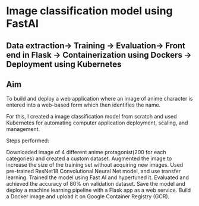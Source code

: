 # Image classification model using FastAI

##  Data extraction-> Training -> Evaluation-> Front end in Flask -> Containerization using Dockers -> Deployment using Kubernetes

## Aim

To build and deploy a web application where an image of anime character is entered into a web-based form which then identifies the name.

For this, I created a image classification model from scratch and used Kubernetes for automating computer application deployment, scaling, and management.

Steps performed:

Downloaded image of 4 different anime protagonist(200 for each categories) and created a custom dataset.
Augmented the image to increase the size of the training set without acquiring new images.
Used pre-trained ResNet18 Convolutional Neural Net model, and use transfer learning.
Trained the model using Fast AI and hypertuned it.
Evaluated and achieved the accuracy of 80% on validation dataset.
Save the model and deploy a machine learning pipeline with a Flask app as a web service.
Build a Docker image and upload it on Google Container Registry (GCR).

